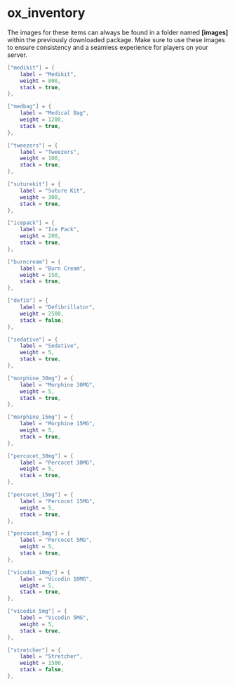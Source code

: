 # ox\_inventory

The images for these items can always be found in a folder named **\[images]** within the previously downloaded package. Make sure to use these images to ensure consistency and a seamless experience for players on your server.

```lua
["medikit"] = {
    label = "Medikit",
    weight = 800,
    stack = true,
},

["medbag"] = {
    label = "Medical Bag",
    weight = 1200,
    stack = true,
},

["tweezers"] = {
    label = "Tweezers",
    weight = 100,
    stack = true,
},

["suturekit"] = {
    label = "Suture Kit",
    weight = 300,
    stack = true,
},

["icepack"] = {
    label = "Ice Pack",
    weight = 200,
    stack = true,
},

["burncream"] = {
    label = "Burn Cream",
    weight = 150,
    stack = true,
},

["defib"] = {
    label = "Defibrillator",
    weight = 2500,
    stack = false,
},

["sedative"] = {
    label = "Sedative",
    weight = 5,
    stack = true,
},

["morphine_30mg"] = {
    label = "Morphine 30MG",
    weight = 5,
    stack = true,
},

["morphine_15mg"] = {
    label = "Morphine 15MG",
    weight = 5,
    stack = true,
},

["percocet_30mg"] = {
    label = "Percocet 30MG",
    weight = 5,
    stack = true,
},

["percocet_15mg"] = {
    label = "Percocet 15MG",
    weight = 5,
    stack = true,
},

["percocet_5mg"] = {
    label = "Percocet 5MG",
    weight = 5,
    stack = true,
},

["vicodin_10mg"] = {
    label = "Vicodin 10MG",
    weight = 5,
    stack = true,
},

["vicodin_5mg"] = {
    label = "Vicodin 5MG",
    weight = 5,
    stack = true,
},

["stretcher"] = {
    label = "Stretcher",
    weight = 1500,
    stack = false,
},
```
